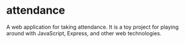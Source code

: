 attendance
==========

A web application for taking attendance.  It is a toy project for playing 
around with JavaScript, Express, and other web technologies.
